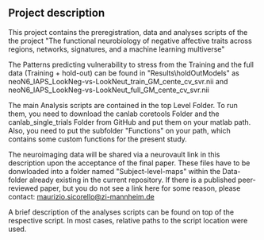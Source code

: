 ## Project description

This project contains the preregistration, data and analyses scripts of the the project "The functional neurobiology of negative affective traits across regions, networks, signatures, and a machine learning multiverse"

The Patterns predicting vulnerability to stress from the Training and the full data (Training + hold-out) can be found in "Results\holdOutModels" as neoN6_IAPS_LookNeg-vs-LookNeut_train_GM_cente_cv_svr.nii and neoN6_IAPS_LookNeg-vs-LookNeut_full_GM_cente_cv_svr.nii

The main Analysis scripts are contained in the top Level Folder. To run them, you need to download the canlab coretools Folder and the canlab_single_trials Folder from GitHub and put them on your matlab path. Also, you need to put the subfolder "Functions" on your path, which contains some custom functions for the present study.

The neuroimaging data will be shared via a neurovault link in this description upon the acceptance of the final paper. These files have to be donwloaded into a folder named "Subject-level-maps" within the Data-folder already existing in the current repository. If there is a published peer-reviewed paper, but you do not see a link here for some reason, please contact: maurizio.sicorello@zi-mannheim.de

A brief description of the analyses scripts can be found on top of the respective script. In most cases, relative paths to the script location were used.


